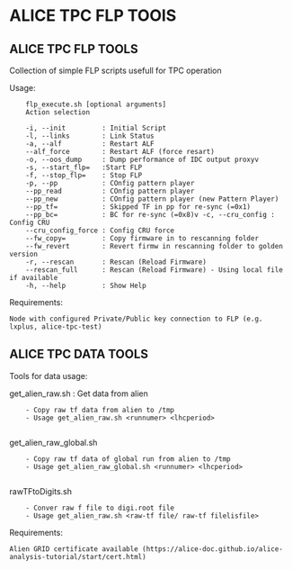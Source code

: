 # ALICE TPC FLP TOOlS

## ALICE TPC FLP TOOLS 

Collection of simple FLP scripts usefull for TPC operation

Usage:
```
    flp_execute.sh [optional arguments]
    Action selection

    -i, --init         : Initial Script
    -l, --links        : Link Status
    -a, --alf          : Restart ALF
    --alf_force        : Restart ALF (force resart)
    -o, --oos_dump     : Dump performance of IDC output proxyv 
    -s, --start_flp=   :Start FLP
    -f, --stop_flp=    : Stop FLP
    -p, --pp           : COnfig pattern player
    --pp_read          : COnfig pattern player
    --pp_new           : COnfig pattern player (new Pattern Player)
    --pp_tf=           : Skipped TF in pp for re-sync (=0x1)
    --pp_bc=           : BC for re-sync (=0x8)v -c, --cru_config : Config CRU
    --cru_config_force : Config CRU force
    --fw_copy=         : Copy firmware in to rescanning folder
    --fw_revert        : Revert firmw in rescanning folder to golden version
    -r, --rescan       : Rescan (Reload Firmware)
    --rescan_full      : Rescan (Reload Firmware) - Using local file if available
    -h, --help         : Show Help
```    
Requirements:
   
    Node with configured Private/Public key connection to FLP (e.g. lxplus, alice-tpc-test)

## ALICE TPC DATA TOOLS

Tools for data usage:

get_alien_raw.sh : Get data from alien 
```
    - Copy raw tf data from alien to /tmp
    - Usage get_alien_raw.sh <runnumer> <lhcperiod>
    
```
get_alien_raw_global.sh
```
    - Copy raw tf data of global run from alien to /tmp
    - Usage get_alien_raw_global.sh <runnumer> <lhcperiod>
    
```
rawTFtoDigits.sh
```
    - Conver raw f file to digi.root file 
    - Usage get_alien_raw.sh <raw-tf file/ raw-tf filelisfile>
```
Requirements:
   
    Alien GRID certificate available (https://alice-doc.github.io/alice-analysis-tutorial/start/cert.html)


